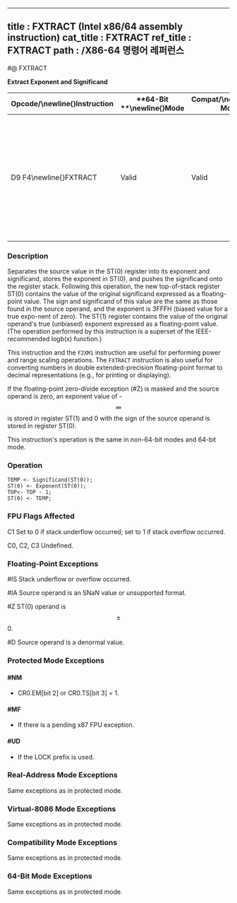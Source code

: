 ----------------------------
title : FXTRACT (Intel x86/64 assembly instruction)
cat_title : FXTRACT
ref_title : FXTRACT
path : /X86-64 명령어 레퍼런스
----------------------------
#@ FXTRACT

**Extract Exponent and Significand**

|**Opcode/**\newline{}**Instruction**|**64-Bit **\newline{}**Mode**|**Compat/**\newline{}**Leg Mode**|**Description**|
|------------------------------------|-----------------------------|---------------------------------|---------------|
|D9 F4\newline{}FXTRACT|Valid|Valid|Separate value in ST(0) into exponent and significand, store exponent in ST(0), and push the significand onto the register stack.|
### Description


Separates the source value in the ST(0) register into its exponent and significand, stores the exponent in ST(0), and pushes the significand onto the register stack. Following this operation, the new top-of-stack register ST(0) contains the value of the original significand expressed as a floating-point value. The sign and significand of this value are the same as those found in the source operand, and the exponent is 3FFFH (biased value for a true expo-nent of zero). The ST(1) register contains the value of the original operand's true (unbiased) exponent expressed as a floating-point value. (The operation performed by this instruction is a superset of the IEEE-recommended logb(x) function.)

This instruction and the `F2XM1` instruction are useful for performing power and range scaling operations. The `FXTRACT` instruction is also useful for converting numbers in double extended-precision floating-point format to decimal representations (e.g., for printing or displaying).

If the floating-point zero-divide exception (#Z) is masked and the source operand is zero, an exponent value of -$$\infty$$ is stored in register ST(1) and 0 with the sign of the source operand is stored in register ST(0).

This instruction's operation is the same in non-64-bit modes and 64-bit mode.


### Operation

```info-verb
TEMP <- Significand(ST(0));
ST(0) <- Exponent(ST(0));
TOP<- TOP - 1;
ST(0) <- TEMP;
```
### FPU Flags Affected


C1 Set to 0 if stack underflow occurred; set to 1 if stack overflow occurred.

C0, C2, C3  Undefined.

### Floating-Point Exceptions


#IS Stack underflow or overflow occurred.

#IA Source operand is an SNaN value or unsupported format.

#Z ST(0) operand is $$\pm$$0.

#D Source operand is a denormal value.


### Protected Mode Exceptions

#### #NM
* CR0.EM[bit 2] or CR0.TS[bit 3] = 1.

#### #MF
* If there is a pending x87 FPU exception.

#### #UD
* If the LOCK prefix is used.

### Real-Address Mode Exceptions



Same exceptions as in protected mode.


### Virtual-8086 Mode Exceptions



Same exceptions as in protected mode.


### Compatibility Mode Exceptions



Same exceptions as in protected mode.


### 64-Bit Mode Exceptions



Same exceptions as in protected mode.


